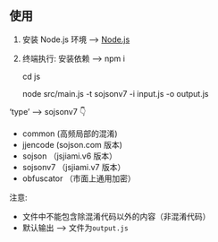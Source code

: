 ## 使用

1. 安装 Node.js 环境 ——> [Node.js](https://nodejs.org/zh-cn/download/prebuilt-installer)
  
2. 终端执行:
           安装依赖  ——> npm i

   cd js

   node src/main.js -t sojsonv7 -i input.js -o output.js

‘type’ ——> sojsonv7
👇
* common (高频局部的混淆)
* jjencode  (sojson.com 版本)
* sojson  （jsjiami.v6 版本）
* sojsonv7 （jsjiami.v7 版本）
* obfuscator  （市面上通用加密）

注意:
* 文件中不能包含除混淆代码以外的内容（非混淆代码）
* 默认输出 ——> 文件为`output.js`
